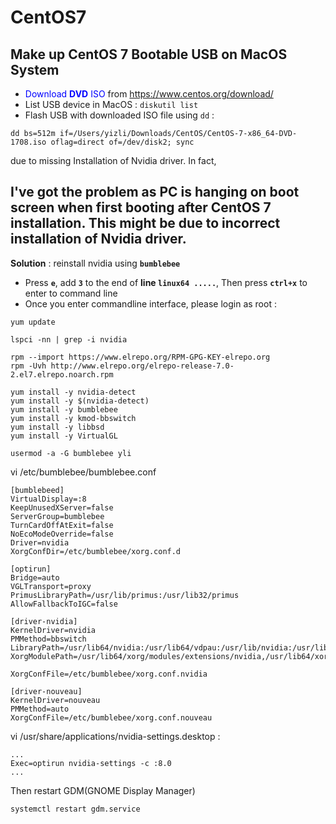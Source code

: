 # CentOS7

## Make up CentOS 7 Bootable USB on MacOS System
* <span style="color:blue">Download **DVD** ISO</span> from https://www.centos.org/download/ 
* List USB device in MacOS : `diskutil list`
* Flash USB with downloaded ISO file using `dd` :
```
dd bs=512m if=/Users/yizli/Downloads/CentOS/CentOS-7-x86_64-DVD-1708.iso oflag=direct of=/dev/disk2; sync
```
due to missing Installation of Nvidia driver. In fact, 
## I've got the problem as PC is hanging on boot screen when first booting after CentOS 7 installation. This might be due to incorrect installation of Nvidia driver. 
**Solution** : reinstall nvidia using **`bumblebee`** 
* Press **`e`**, add **`3`** to the end of **line `linux64 .....`**, Then press **`ctrl+x`** to enter to command line
* Once you enter commandline interface, please login as root :

```
yum update

lspci -nn | grep -i nvidia

rpm --import https://www.elrepo.org/RPM-GPG-KEY-elrepo.org
rpm -Uvh http://www.elrepo.org/elrepo-release-7.0-2.el7.elrepo.noarch.rpm

yum install -y nvidia-detect
yum install -y $(nvidia-detect)
yum install -y bumblebee
yum install -y kmod-bbswitch
yum install -y libbsd
yum install -y VirtualGL

usermod -a -G bumblebee yli
```
vi /etc/bumblebee/bumblebee.conf
```
[bumblebeed]
VirtualDisplay=:8
KeepUnusedXServer=false
ServerGroup=bumblebee
TurnCardOffAtExit=false
NoEcoModeOverride=false
Driver=nvidia
XorgConfDir=/etc/bumblebee/xorg.conf.d

[optirun]
Bridge=auto
VGLTransport=proxy
PrimusLibraryPath=/usr/lib/primus:/usr/lib32/primus
AllowFallbackToIGC=false

[driver-nvidia]
KernelDriver=nvidia
PMMethod=bbswitch
LibraryPath=/usr/lib64/nvidia:/usr/lib64/vdpau:/usr/lib/nvidia:/usr/lib/vdpau
XorgModulePath=/usr/lib64/xorg/modules/extensions/nvidia,/usr/lib64/xorg/modules/drivers,/usr/lib64/xorg/modules

XorgConfFile=/etc/bumblebee/xorg.conf.nvidia

[driver-nouveau]
KernelDriver=nouveau
PMMethod=auto
XorgConfFile=/etc/bumblebee/xorg.conf.nouveau

```

vi /usr/share/applications/nvidia-settings.desktop :
```
...
Exec=optirun nvidia-settings -c :8.0
...
```
Then restart GDM(GNOME Display Manager)
```
systemctl restart gdm.service
```

